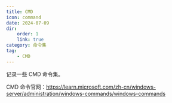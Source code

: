 ```yaml
---
title: CMD
icon: command
date: 2024-07-09
dir:
    order: 1
    link: true
category: 命令集
tag:
    - CMD
---
```


记录一些 CMD 命令集。

CMD 命令官网：<https://learn.microsoft.com/zh-cn/windows-server/administration/windows-commands/windows-commands>

<!-- more -->

<AutoCatalog />
